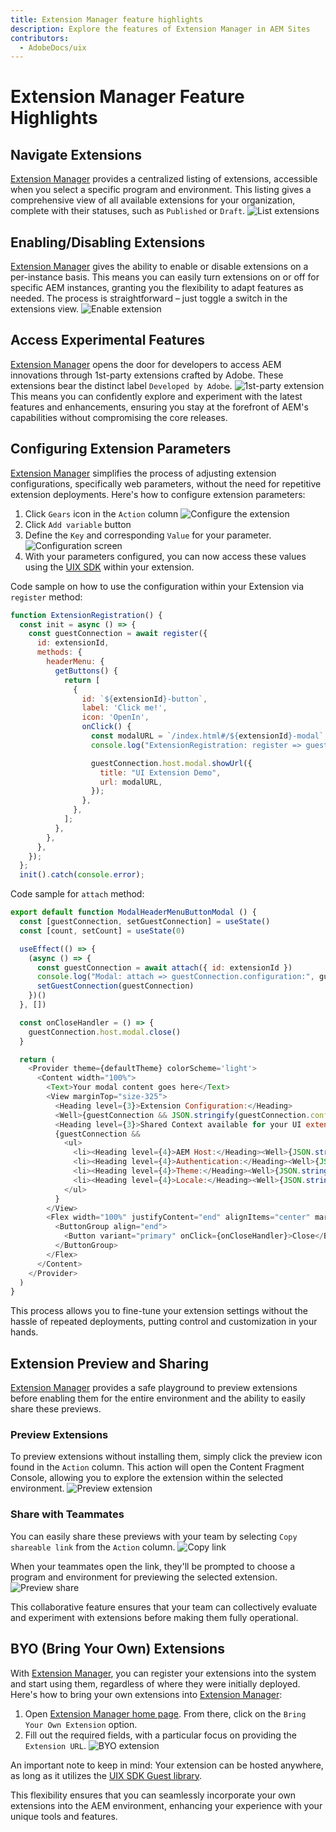 ```yaml
---
title: Extension Manager feature highlights
description: Explore the features of Extension Manager in AEM Sites
contributors:
  - AdobeDocs/uix
---
```

# Extension Manager Feature Highlights

## Navigate Extensions
[Extension Manager](https://experience.adobe.com/aem/extension-manager) provides a centralized listing of extensions, accessible when you select a specific program and environment. This listing gives a comprehensive view of all available extensions for your organization, complete with their statuses, such as `Published` or `Draft`.
![List extensions](list.png)

## Enabling/Disabling Extensions
[Extension Manager](https://experience.adobe.com/aem/extension-manager) gives the ability to enable or disable extensions on a per-instance basis. This means you can easily turn extensions on or off for specific AEM instances, granting you the flexibility to adapt features as needed. The process is straightforward – just toggle a switch in the extensions view. 
![Enable extension](toggle.png)

## Access Experimental Features
[Extension Manager](https://experience.adobe.com/aem/extension-manager) opens the door for developers to access AEM innovations through 1st-party extensions crafted by Adobe. These extensions bear the distinct label `Developed by Adobe`. 
![1st-party extension](1st-party-extension.png)
This means you can confidently explore and experiment with the latest features and enhancements, ensuring you stay at the forefront of AEM's capabilities without compromising the core releases.

## Configuring Extension Parameters
[Extension Manager](https://experience.adobe.com/aem/extension-manager) simplifies the process of adjusting extension configurations, specifically web parameters, without the need for repetitive extension deployments. Here's how to configure extension parameters:

1. Click `Gears` icon in the `Action` column
   ![Configure the extension](config-action.png)
3. Click `Add variable` button
4. Define the `Key` and corresponding `Value` for your parameter.
   ![Configuration screen](configuration.png)
5. With your parameters configured, you can now access these values using the [UIX SDK](https://github.com/adobe/uix-sdk) within your extension.

Code sample on how to use the configuration within your Extension via `register` method:
```js
function ExtensionRegistration() {
  const init = async () => {
    const guestConnection = await register({
      id: extensionId,
      methods: {
        headerMenu: {
          getButtons() {
            return [
              {
                id: `${extensionId}-button`,
                label: 'Click me!',
                icon: 'OpenIn',
                onClick() {
                  const modalURL = `/index.html#/${extensionId}-modal`;
                  console.log("ExtensionRegistration: register => guestConnection.configuration", guestConnection.configuration);

                  guestConnection.host.modal.showUrl({
                    title: "UI Extension Demo",
                    url: modalURL,
                  });
                },
              },
            ];
          },
        },
      },
    });
  };
  init().catch(console.error);
```
Code sample for `attach` method:
```js
export default function ModalHeaderMenuButtonModal () {
  const [guestConnection, setGuestConnection] = useState()
  const [count, setCount] = useState(0)

  useEffect(() => {
    (async () => {
      const guestConnection = await attach({ id: extensionId })
      console.log("Modal: attach => guestConnection.configuration:", guestConnection.configuration);
      setGuestConnection(guestConnection)
    })()
  }, [])

  const onCloseHandler = () => {
    guestConnection.host.modal.close()
  }

  return (
    <Provider theme={defaultTheme} colorScheme='light'>
      <Content width="100%">
        <Text>Your modal content goes here</Text>
        <View marginTop="size-325">
          <Heading level={3}>Extension Configuration:</Heading>
          <Well>{guestConnection && JSON.stringify(guestConnection.configuration)}</Well>
          <Heading level={3}>Shared Context available for your UI extension:</Heading>
          {guestConnection &&
            <ul>
              <li><Heading level={4}>AEM Host:</Heading><Well>{JSON.stringify(guestConnection.sharedContext.get('aemHost'), null, 4)}</Well></li>
              <li><Heading level={4}>Authentication:</Heading><Well>{JSON.stringify(guestConnection.sharedContext.get('auth'), null, 4)}</Well></li>
              <li><Heading level={4}>Theme:</Heading><Well>{JSON.stringify(guestConnection.sharedContext.get('theme'), null, 4)}</Well></li>
              <li><Heading level={4}>Locale:</Heading><Well>{JSON.stringify(guestConnection.sharedContext.get('locale'), null, 4)}</Well></li>
            </ul>
          }
        </View>
        <Flex width="100%" justifyContent="end" alignItems="center" marginTop="size-400">
          <ButtonGroup align="end">
            <Button variant="primary" onClick={onCloseHandler}>Close</Button>
          </ButtonGroup>
        </Flex>
      </Content>
    </Provider>
  )
}
```

This process allows you to fine-tune your extension settings without the hassle of repeated deployments, putting control and customization in your hands.

## Extension Preview and Sharing
[Extension Manager](https://experience.adobe.com/aem/extension-manager) provides a safe playground to preview extensions before enabling them for the entire environment and the ability to easily share these previews.

### Preview Extensions
To preview extensions without installing them, simply click the preview icon found in the `Action` column. This action will open the Content Fragment Console, allowing you to explore the extension within the selected environment.
![Preview extension](preview.png)

### Share with Teammates
You can easily share these previews with your team by selecting `Copy shareable link` from the `Action` column. 
![Copy link](copy-link.png)

When your teammates open the link, they'll be prompted to choose a program and environment for previewing the selected extension. 
![Preview share](preview-share.png)

This collaborative feature ensures that your team can collectively evaluate and experiment with extensions before making them fully operational.

## BYO (Bring Your Own) Extensions
With [Extension Manager](https://experience.adobe.com/aem/extension-manager), you can register your extensions into the system and start using them, regardless of where they were initially deployed. Here's how to bring your own extensions into [Extension Manager](https://experience.adobe.com/aem/extension-manager):

1. Open [Extension Manager home page](https://experience.adobe.com/aem/extension-manager). From there, click on the `Bring Your Own Extension` option.
2. Fill out the required fields, with a particular focus on providing the `Extension URL`.
![BYO extension](byo-extension.png)

An important note to keep in mind: Your extension can be hosted anywhere, as long as it utilizes the [UIX SDK Guest library](https://github.com/adobe/uix-sdk#usage---guests). 

This flexibility ensures that you can seamlessly incorporate your own extensions into the AEM environment, enhancing your experience with your unique tools and features.

